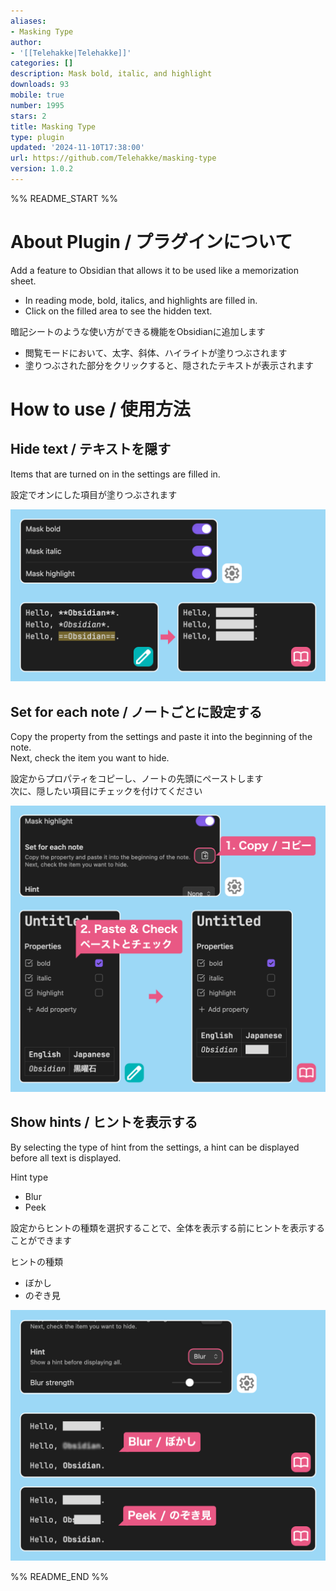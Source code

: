 ```yaml
---
aliases:
- Masking Type
author:
- '[[Telehakke|Telehakke]]'
categories: []
description: Mask bold, italic, and highlight
downloads: 93
mobile: true
number: 1995
stars: 2
title: Masking Type
type: plugin
updated: '2024-11-10T17:38:00'
url: https://github.com/Telehakke/masking-type
version: 1.0.2
---
```


%% README_START %%

# About Plugin / プラグインについて

Add a feature to Obsidian that allows it to be used like a memorization sheet.

-   In reading mode, bold, italics, and highlights are filled in.
-   Click on the filled area to see the hidden text.

<!-- prettier-ignore-start -->
暗記シートのような使い方ができる機能をObsidianに追加します
<!-- prettier-ignore-end -->

-   閲覧モードにおいて、太字、斜体、ハイライトが塗りつぶされます
-   塗りつぶされた部分をクリックすると、隠されたテキストが表示されます

# How to use / 使用方法

## Hide text / テキストを隠す

Items that are turned on in the settings are filled in.

設定でオンにした項目が塗りつぶされます

![demo](https://raw.githubusercontent.com/Telehakke/masking-type/HEAD/readmeAssets/demo01.png)

## Set for each note / ノートごとに設定する

Copy the property from the settings and paste it into the beginning of the note.  
Next, check the item you want to hide.

設定からプロパティをコピーし、ノートの先頭にペーストします  
次に、隠したい項目にチェックを付けてください

![demo](https://raw.githubusercontent.com/Telehakke/masking-type/HEAD/readmeAssets/demo02.png)

## Show hints / ヒントを表示する

By selecting the type of hint from the settings, a hint can be displayed before all text is displayed.

Hint type

-   Blur
-   Peek

設定からヒントの種類を選択することで、全体を表示する前にヒントを表示することができます

ヒントの種類

-   ぼかし
-   のぞき見

![demo](https://raw.githubusercontent.com/Telehakke/masking-type/HEAD/readmeAssets/demo03.png)


%% README_END %%